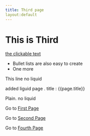 ```yaml
---
title: Third page
layout:default
---
```


# This is Third

[the clickable text](http://xlson.com/)

* Bullet lists are also easy to create
* One more

This line no liquid

added liguid page . title : {{page.title}}

Plain. no liquid




Go to [First Page](index.html)


Go to [Second Page](secpg.html)

Go to [Fourth Page](four.html)
